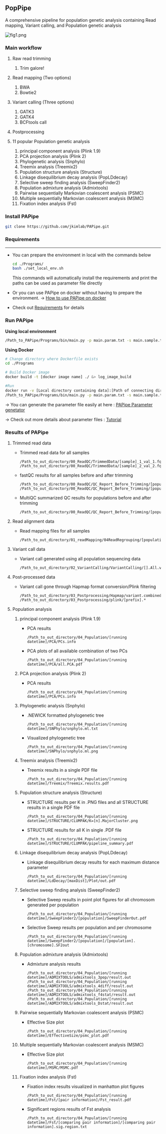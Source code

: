 ## PopPipe



 A comprehensive pipeline for population genetic analysis containing Read mapping, Variant calling, and Population genetic analysis

![fig1.png](./figures/fig1.png)


### Main workflow

1. Raw read trimming
    1. Trim galore!

2. Read mapping (Two options)
    1. BWA
    2. Bowtie2

3. Variant calling (Three options)
    1. GATK3
    2. GATK4
    3. BCFtools call

4. Postprocessing

5. 11 popular Population genetic analysis 
    1. principal component analysis (Plink 1.9)
    2. PCA projection analysis (Plink 2)
    3. Phylogenetic analysis (Snphylo)
    4. Treemix analysis (Treemix2)
    5. Population structure analysis (Structure)
    6. Linkage disequilibrium decay analysis (PopLDdecay)
    7. Selective sweep finding analysis (SweepFinder2)
    8. Population admixture analysis (Admixtools)
    9. Pairwise sequentially Markovian coalescent analysis (PSMC)
    10. Multiple sequentially Markovian coalescent analysis (MSMC)
    11. Fixation index analysis (Fst)

### Install PAPipe

```bash
git clone https://github.com/jkimlab/PAPipe.git
```

### Requirements

---

- You can prepare the environment in local with the commands below
    
    ```bash
    cd ./Programs/
    bash ./set_local_env.sh
    ```
    
    This commands will automatically install the requirements and print the paths can be used as parameter file directly 
    
- Or you can use PAPipe on docker without having to prepare the environment.
    → [How to use PAPipe on docker](https://github.com/nayoung9/PAPipe#using-docker)  
    
- Check out [Requirements](https://github.com/nayoung9/PAPipe/tree/main/Requirements) for details

### Run PAPipe

**Using local environment**

```bash
/Path_to_PAPipe/Programs/bin/main.py -p main.param.txt -s main.sample.txt - -o OUTDIR
```

**Using Docker**

```bash
# Change directory where Dockerfile exists 
cd ./Programs

# Build Docker image
docker build -t [docker image name] ./ &> log_image_build

#Run
docker run -v [Local directory containing data]:[Path of connecting directory on container] -it [docker image name]
/Path_to_PAPipe/Programs/bin/main.py -p main.param.txt -s main.sample.txt - -o OUTDIR
```

→ You can generate the parameter file easily at here : [PAPipe Parameter genetator](http://bioinfo.konkuk.ac.kr/practice/nayoung/PAPipe/parameter_builder/jm_index5.html)

→ Check out more details about parameter files : [Tutorial](https://github.com/nayoung9/PAPipe/tree/main/Tutorial)

### Results of PAPipe

1. Trimmed read data 
    - Trimmed read data for all samples
        
        ```
        /Path_to_out_directory/00_ReadQC/TrimmedData/[sample]_1_val_1.fq.gz
        /Path_to_out_directory/00_ReadQC/TrimmedData/[sample]_2_val_2.fq.gz
        ```
        
    - fastQC results for all samples before and after trimming
        
        ```
        /Path_to_out_directory/00_ReadQC/QC_Report_Before_Trimming/[population]/[sample]_1_fastqc.html
        /Path_to_out_directory/00_ReadQC/QC_Report_Before_Trimming/[population]/[sample]_2_fastqc.html
        ```
        
    - MultiQC summarized QC results for populations before and after trimming
        
        ```
        /Path_to_out_directory/00_ReadQC/QC_Report_Before_Trimming/[population]/multiqc_report.html
        ```
        
2. Read alignment data 
    - Read mapping files for all samples
        
        ```
        /Path_to_out_directory/01_readMapping/04ReadRegrouping/[population]_[sample].addRG.marked.sort.bam
        ```
        
3. Variant call data
    - Variant call generated using all population sequencing data
        
        ```
        /Path_to_out_directory/02_VariantCalling/VariantCalling/[].All.variant.combined.g.vcf.gz
        ```
        
4. Post-processed data 
    - Variant call gone through Hapmap format conversion/Plink filtering
        
        ```
        /Path_to_out_directory/03_Postprocessing/Hapmap/variant.combined.GT.SNP.flt.hapmap
        /Path_to_out_directory/03_Postprocessing/plink/[prefix].*
        ```
        
5. Population analysis
    1. principal component analysis (Plink 1.9)
        - PCA results
            
            ```
            /Path_to_out_directory/04_Population/[running datetime]/PCA/PCs.info
            ```
            
        - PCA plots of all available combination of two PCs
            
            ```
            /Path_to_out_directory/04_Population/[running datetime]/PCA/all.PCA.pdf
            ```
            
    2. PCA projection analysis (Plink 2)
        - PCA results
            
            ```
            /Path_to_out_directory/04_Population/[running datetime]/PCA/PCs.info
            ```
            
    3. Phylogenetic analysis (Snphylo)
        - .NEWICK formatted phylogenetic tree
            
            ```
            /Path_to_out_directory/04_Population/[running datetime]/SNPhylo/snphylo.ml.txt
            ```
            
        - Visualized phylogenetic tree
            
            ```
            /Path_to_out_directory/04_Population/[running datetime]/SNPhylo/snphylo.ml.png
            ```
            
    4. Treemix analysis (Treemix2)
        - Treemix results in a single PDF file
            
            ```
            /Path_to_out_directory/04_Population/[running datetime]/Treemix/Treemix.results.pdf
            ```
            
    5. Population structure analysis (Structure)
        - STRUCTURE results per K in .PNG files and all STRUCTURE results in a single PDF file
            
            ```
            /Path_to_out_directory/04_Population/[running datetime]/STRUCTURE/CLUMPAK/K=[n].MajorCluster.png        
            ```
            
        - STRUCTURE results for all K in single .PDF file
            
            ```
            /Path_to_out_directory/04_Population/[running datetime]/STRUCTURE/CLUMPAK/pipeline_summary.pdf
            ```
            
    6. Linkage disequilibrium decay analysis (PopLDdecay)
        - Linkage disequilibrium decay results for each maximum distance parameter
            
            ```
            /Path_to_out_directory/04_Population/[running datetime]/LdDecay/[maxDist]/Plot/out.pdf
            ```
            
    7. Selective sweep finding analysis (SweepFinder2)
        - Selective Sweep results in point plot figures for all chromosom generated per population
            
            ```
            /Path_to_out_directory/04_Population/[running datetime]/SweepFinder2/[population]/SweepFinderOut.pdf
            ```
            
        - Selective Sweep results per population and per chromosome
            
            ```
            /Path_to_out_directory/04_Population/[running datetime]/SweepFinder2/[population]/[population].[chromosome].SF2out
            ```
            
    8. Population admixture analysis (Admixtools)
        - Admixture analysis results
            
            ```
            /Path_to_out_directory/04_Population/[running datetime]/ADMIXTOOLS/admixtools_3pop/result.out
            /Path_to_out_directory/04_Population/[running datetime]/ADMIXTOOLS/admixtools_4diff/result.out
            /Path_to_out_directory/04_Population/[running datetime]/ADMIXTOOLS/admixtools_f4stat/result.out        
            /Path_to_out_directory/04_Population/[running datetime]/ADMIXTOOLS/admixtools_Dstat/result.out
            ```
            
    9. Pairwise sequentially Markovian coalescent analysis (PSMC)
        - Effective Size plot
            
            ```
            /Path_to_out_directory/04_Population/[running datetime]/EffectiveSize/psmc_plot.pdf
            ```
            
    10. Multiple sequentially Markovian coalescent analysis (MSMC)
        - Effective Size plot
            
            ```
            /Path_to_out_directory/04_Population/[running datetime]/MSMC/MSMC.pdf
            ```
            
    11. Fixation index analysis (Fst)
        - Fixation index results visualized in manhatton plot figures
            
            ```
            /Path_to_out_directory/04_Population/[running datetime]/Fst/[pair information]/Fst_result.pdf
            ```
            
        - Significant regions results of Fst analysis
            
            ```
            /Path_to_out_directory/04_Population/[running datetime]/Fst/[comparing pair information]/[comparing pair information].sig.region.txt
            ```